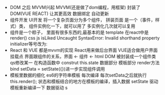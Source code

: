 - DOM 之后 MVVM兴起
MVVM(还是做了dom编程，用框架) 封装了 DOM(VUE REACT)  让其更高效  数据绑定 自动更新
- 组件开发  UI开发
  将一个复杂页面分为多个组件， 拼装页面
  是一个（事件，样式）类，
  组件实例化一下，就可以用了
  多实例化几次就可以复用
- 组件是一个粽子， 里面有很多东西的,最基本的是
  template 在react中是render()
  css 
  js isLiked 
Uncaught SyntaxError: Invalid shorthand property initializer等号改为:
- React 和 VUE 都是mvvm的实现
  React用来做后台界面  VUE适合做用户界面
  挂载点 界面跟组件的关系，界面 <- 组件 <- html
  DOM 被封装成一个组件类 qs修改某一
  在构造函数中 construt this.state 数据部分
  模板部分 render方法 bind
  setData = setState({})进一步实现组件调用
- 模板里数据的细化
  es6的字符串模板  每次编译 
  每次setData之后就执行this.render();
  状态和模板结合的地方在模板的编译，插入数据 
  setState 驱动模板重新编译一下 数据驱动 s